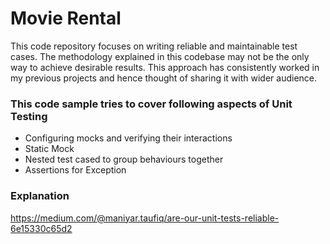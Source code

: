 # Movie Rental
This code repository focuses on writing reliable and maintainable test cases. The methodology explained in this codebase may not be the only way to achieve desirable results. This approach has consistently worked in my previous projects and hence thought of sharing it with wider audience.

### This code sample tries to cover following aspects of Unit Testing
* Configuring mocks and verifying their interactions
* Static Mock
* Nested test cased to group behaviours together
* Assertions for Exception

### Explanation
https://medium.com/@maniyar.taufiq/are-our-unit-tests-reliable-6e15330c65d2
